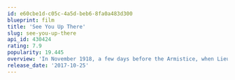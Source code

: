 ```yaml
---
id: e60cbe1d-c05c-4a5d-beb6-8fa0a483d300
blueprint: film
title: 'See You Up There'
slug: see-you-up-there
api_id: 430424
rating: 7.9
popularity: 19.445
overview: 'In November 1918, a few days before the Armistice, when Lieutenant Pradelle orders a senseless attack, he causes a useless disaster; but his outrageous act also binds the lives of two soldiers who have nothing more in common than the battlefield: Édouard saves Albert, although at a high cost. They become companions in misfortune who will attempt to survive in a changing world. Pradelle, in his own way, does the same.'
release_date: '2017-10-25'
---
```

